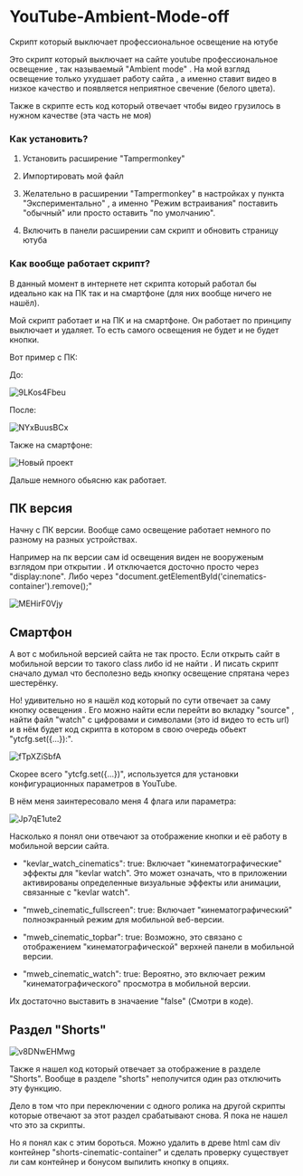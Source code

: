 # YouTube-Ambient-Mode-off
Скрипт который выключает профессиональное освещение на ютубе

Это скрипт который выключает на сайте youtube профессиональное освещение ,  так называемый "Ambient mode" . На мой взгляд освещение только ухудшает работу сайта , а именно ставит видео в низкое качество и появляется неприятное свечение (белого цвета).

Также в скрипте есть код который отвечает чтобы видео грузилось в нужном качестве (эта часть не моя)

<h3>Как установить?</h3>

1) Установить расширение "Tampermonkey"

2) Импортировать мой файл

3) Желательно в расширении "Tampermonkey" в настройках у пункта "Экспериментально" , а именно "Режим встраивания" поставить "обычный" или просто оставить "по умолчанию".

4) Включить в панели расширении сам скрипт и обновить страницу ютуба


<h3>Как вообще работает скрипт? </h3>

В данный момент в интернете нет скрипта который работал бы идеально как на ПК так и на смартфоне (для них вообще ничего не нашёл).

Мой скрипт работает и на ПК и на смартфоне. Он работает по принципу выключает и удаляет. То есть самого освещения не будет и не будет кнопки.

Вот пример с ПК:

До:

![9LKos4Fbeu](https://github.com/user-attachments/assets/c891e5c9-8730-4c36-8bbd-8ce1407bdb19)

После:

![NYxBuusBCx](https://github.com/user-attachments/assets/4f2891a4-2752-49e9-a4fd-1a4763f2ba79)


Также на смартфоне:

![Новый проект](https://github.com/user-attachments/assets/7fd9b63e-cfb1-47fc-bdb0-36de28881f9c)


Дальше немного обьясню как работает.

## ПК версия

Начну с ПК версии. Вообще само освещение работает немного по разному на разных устройствах. 

Например на пк версии сам id освещения виден не вооруженым взглядом при открытии . И отключается досточно просто через "display:none". Либо через "document.getElementById('cinematics-container').remove();"

![MEHirF0Vjy](https://github.com/user-attachments/assets/1e4db6b5-3113-438a-b780-c5f09f7a6aae)


## Смартфон

А вот с мобильной версией сайта не так просто. Если открыть сайт в мобильной версии то такого class либо id не найти . И писать скрипт сначало думал что бесполезно ведь кнопку освещение спрятана через шестерёнку. 

Но! удивительно но я нашёл код который по сути отвечает за саму кнопку освещения . Его можно найти если перейти  во вкладку "source" , найти файл "watch" с цифровами и символами (это id видео то есть url) и в нём будет код скрипта в котором в свою очередь обьект "ytcfg.set({...}):".

![fTpXZiSbfA](https://github.com/user-attachments/assets/bad5722c-1545-4f1f-aa00-126462302fb3)


Скорее всего "ytcfg.set({...})", используется для установки конфигурационных параметров в YouTube.

В нём меня заинтересовало меня 4 флага или параметра:

![Jp7qE1ute2](https://github.com/user-attachments/assets/3ebad593-e0a1-4956-9b19-2199a22b7dcf)


Насколько я понял они отвечают за отображение кнопки и её работу в мобильной версии сайта.

- "kevlar_watch_cinematics": true: Включает "кинематографические" эффекты для "kevlar watch". Это может означать, что в приложении активированы определенные визуальные эффекты или анимации, связанные с "kevlar watch".

- "mweb_cinematic_fullscreen": true: Включает "кинематографический" полноэкранный режим для мобильной веб-версии.

- "mweb_cinematic_topbar": true: Возможно, это связано с отображением "кинематографической" верхней панели в мобильной версии.

- "mweb_cinematic_watch": true: Вероятно, это включает режим "кинематографического" просмотра в мобильной версии.

Их достаточно выставить в значаение "false" (Смотри в коде).

## Раздел "Shorts"

![v8DNwEHMwg](https://github.com/user-attachments/assets/71ef334b-2ed1-42f2-9418-2f6e01ef788a)


Также я нашел код который отвечает за отображение в разделе "Shorts". Вообще в разделе "shorts" неполучится один раз отключить эту функцию.

Дело в том что при переключении с одного ролика на другой скрипты которые отвечают за этот раздел срабатывают снова. Я пока не нашел что это за скрипты. 

Но я понял как c этим бороться. Можно удалить в древе html сам div контейнер "shorts-cinematic-container" и сделать проверку существует ли сам контейнер и бонусом выпилить кнопку в опциях.







